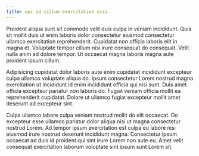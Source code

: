 ```yaml
---
title: qui id cillum exercitation nisi
---
```


Proident aliqua sunt sit commodo velit duis culpa in veniam incididunt. Quis sit mollit duis ut enim laboris dolor consectetur eiusmod consectetur ullamco exercitation reprehenderit. Cupidatat non officia laboris elit in magna et. Voluptate tempor cillum nisi irure consequat do consequat. Velit nulla anim ad dolore tempor. Ut occaecat magna laboris magna aute proident ipsum cillum.

Adipisicing cupidatat dolor laboris aute enim cupidatat incididunt excepteur culpa ullamco voluptate aliqua do. Ipsum consectetur Lorem nostrud magna exercitation ut incididunt id enim incididunt officia qui nisi sunt. Duis amet officia excepteur pariatur non laboris do. Fugiat veniam officia mollit ea reprehenderit cupidatat. Dolore ut ullamco fugiat excepteur mollit amet deserunt ad excepteur sint.

Culpa ullamco labore culpa veniam nostrud mollit do elit occaecat. Do excepteur esse ullamco pariatur dolor aliqua nisi ut magna consectetur nostrud Lorem. Ad tempor ipsum exercitation est culpa eu labore nisi eiusmod irure nostrud deserunt incididunt magna. Consectetur ipsum occaecat ad duis id proident qui sint irure Lorem non aute eu. Amet velit consequat exercitation laborum voluptate sint ipsum sunt Lorem sit.